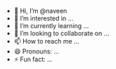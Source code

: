 - 👋 Hi, I’m @naveen
- 👀 I’m interested in ...
- 🌱 I’m currently learning ...
- 💞️ I’m looking to collaborate on ...
- 📫 How to reach me ...
- 😄 Pronouns: ...
- ⚡ Fun fact: ...

<!---
naveen  is a ✨ special ✨ repository because its `README.md` (this file) appears on your GitHub profile.
You can click the Preview link to take a look at your changes.
--->
